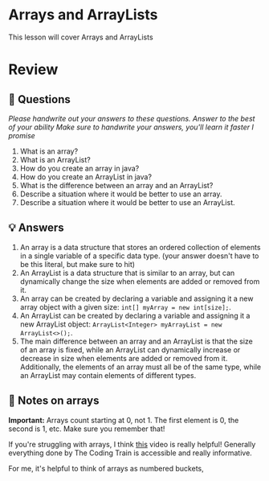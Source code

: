 # Arrays and ArrayLists
This lesson will cover Arrays and ArrayLists

# Review
## 📝 Questions
*Please handwrite out your answers to these questions. Answer to the best of your ability*
*Make sure to handwrite your answers, you'll learn it faster I promise*
1. What is an array?
2. What is an ArrayList?
3. How do you create an array in java?
4. How do you create an ArrayList in java?
5. What is the difference between an array and an ArrayList?
6. Describe a situation where it would be better to use an array.
7. Describe a situation where it would be better to use an ArrayList.

## 💡 Answers
1. An array is a data structure that stores an ordered collection of elements in a single variable of a specific data type. (your answer doesn't have to be this literal, but make sure to hit)
2. An ArrayList is a data structure that is similar to an array, but can dynamically change the size when elements are added or removed from it.
3. An array can be created by declaring a variable and assigning it a new array object with a given size: `int[] myArray = new int[size];`.
4. An ArrayList can be created by declaring a variable and assigning it a new ArrayList object: `ArrayList<Integer> myArrayList = new ArrayList<>();`. 
5. The main difference between an array and an ArrayList is that the size of an array is fixed, while an ArrayList can dynamically increase or decrease in size when elements are added or removed from it. Additionally, the elements of an array must all be of the same type, while an ArrayList may contain elements of different types.

## 📖 Notes on arrays
__Important:__ Arrays count starting at 0, not 1. The first element is 0, the second is 1, etc. Make sure you remember that!

If you're struggling with arrays, I think [this](https://www.youtube.com/watch?v=NptnmWvkbTw) video is really helpful! Generally everything done by The Coding Train is accessible and really informative. 

For me, it's helpful to think of arrays as numbered buckets, 